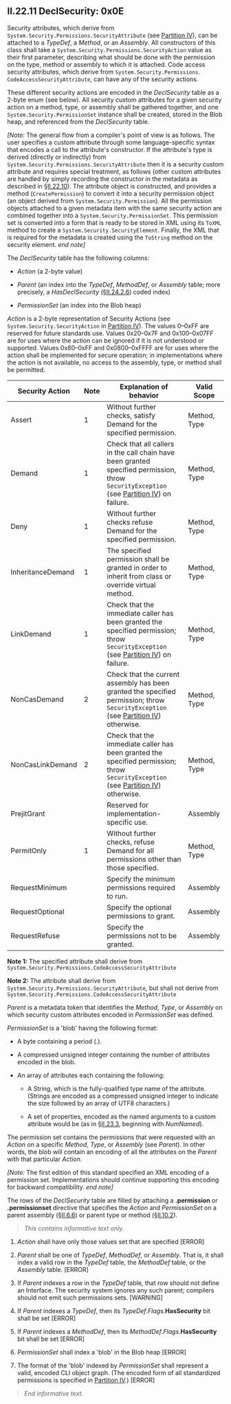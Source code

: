 ## II.22.11 DeclSecurity: 0x0E

Security attributes, which derive from `System.Security.Permissions.SecurityAttribute` (see [Partition IV](#todo-missing-hyperlink)), can be attached to a _TypeDef_, a _Method_, or an _Assembly_. All constructors of this class shall take a `System.Security.Permissions.SecurityAction` value as their first parameter, describing what should be done with the permission on the type, method or assembly to which it is attached. Code access security attributes, which derive from `System.Security.Permissions`. `CodeAccessSecurityAttribute`, can have any of the security actions.

These different security actions are encoded in the _DeclSecurity_ table as a 2-byte enum (see below). All security custom attributes for a given security action on a method, type, or assembly shall be gathered together, and one `System.Security.PermissionSet` instance shall be created, stored in the Blob heap, and referenced from the _DeclSecurity_ table.

_[Note:_ The general flow from a compiler's point of view is as follows. The user specifies a custom attribute through some language-specific syntax that encodes a call to the attribute's constructor. If the attribute's type is derived (directly or indirectly) from `System.Security.Permissions.SecurityAttribute` then it is a security custom attribute and requires special treatment, as follows (other custom attributes are handled by simply recording the constructor in the metadata as described in §[II.22.10](#todo-missing-hyperlink)). The attribute object is constructed, and provides a method (`CreatePermission`) to convert it into a security permission object (an object derived from `System.Security.Permission`). All the permission objects attached to a given metadata item with the same security action are combined together into a `System.Security.PermissionSet`. This permission set is converted into a form that is ready to be stored in XML using its `ToXML` method to create a `System.Security.SecurityElement`. Finally, the XML that is required for the metadata is created using the `ToString` method on the security element. _end note]_

The _DeclSecurity_ table has the following columns:

 * _Action_ (a 2-byte value)

 * _Parent_ (an index into the _TypeDef_, _MethodDef_, or _Assembly_ table; more precisely, a _HasDeclSecurity_ (§[II.24.2.6](#todo-missing-hyperlink)) coded index)

 * _PermissionSet_ (an index into the Blob heap)

_Action_ is a 2-byte representation of Security Actions (see `System.Security.SecurityAction` in [Partition IV](#todo-missing-hyperlink)). The values 0&ndash;0xFF are reserved for future standards use. Values 0x20&ndash;0x7F and 0x100&ndash;0x07FF are for uses where the action can be ignored if it is not understood or supported. Values 0x80–0xFF and 0x0800&ndash;0xFFFF are for uses where the action shall be implemented for secure operation; in implementations where the action is not available, no access to the assembly, type, or method shall be permitted.

 Security Action | Note | Explanation of behavior | Valid Scope
 ---- | ---- | ---- | ----
 Assert | 1 | Without further checks, satisfy Demand for the specified permission. | Method, Type
 Demand | 1 | Check that all callers in the call chain have been granted specified permission, throw `SecurityException` (see [Partition IV](#todo-missing-hyperlink)) on failure. | Method, Type
 Deny | 1 | Without further checks refuse Demand for the specified permission. | Method, Type
 InheritanceDemand | 1 | The specified permission shall be granted in order to inherit from class or override virtual method. | Method, Type
 LinkDemand | 1 | Check that the immediate caller has been granted the specified permission; throw `SecurityException` (see [Partition IV](#todo-missing-hyperlink)) on failure. | Method, Type  
 NonCasDemand | 2 | Check that the current assembly has been granted the specified permission; throw `SecurityException` (see [Partition IV](#todo-missing-hyperlink)) otherwise. | Method, Type
 NonCasLinkDemand | 2 | Check that the immediate caller has been granted the specified permission; throw `SecurityException` (see [Partition IV](#todo-missing-hyperlink)) otherwise. | Method, Type
 PrejitGrant | &nbsp; | Reserved for implementation-specific use. |Assembly
 PermitOnly | 1 | Without further checks, refuse Demand for all permissions other than those specified. | Method, Type
 RequestMinimum | &nbsp; | Specify the minimum permissions required to run. | Assembly
 RequestOptional | &nbsp; | Specify the optional permissions to grant. | Assembly
 RequestRefuse | &nbsp; | Specify the permissions not to be granted. | Assembly

**Note 1:** The specified attribute shall derive from `System.Security.Permissions.CodeAccessSecurityAttribute`

**Note 2:** The attribute shall derive from `System.Security.Permissions.SecurityAttribute`, but shall not derive from `System.Security.Permissions.CodeAccessSecurityAttribute`

_Parent_ is a metadata token that identifies the _Method_, _Type_, or _Assembly_ on which security custom attributes encoded in _PermissionSet_ was defined.

_PermissionSet_ is a 'blob' having the following format:

 * A byte containing a period (.).

 * A compressed unsigned integer containing the number of attributes encoded in the blob.

 * An array of attributes each containing the following:

    * A String, which is the fully-qualified type name of the attribute. (Strings are encoded as a compressed unsigned integer to indicate the size followed by an array of UTF8 characters.)

    * A set of properties, encoded as the named arguments to a custom attribute would be (as in §[II.23.3](#todo-missing-hyperlink), beginning with _NumNamed_).

The permission set contains the permissions that were requested with an _Action_ on a specific _Method_, _Type_, or _Assembly_ (see _Parent_). In other words, the blob will contain an encoding of all the attributes on the _Parent_ with that particular _Action_.

_[Note:_ The first edition of this standard specified an XML encoding of a permission set. Implementations should continue supporting this encoding for backward compatibility. _end note]_

The rows of the _DeclSecurity_ table are filled by attaching a **.permission** or **.permissionset** directive that specifies the _Action_ and _PermissionSet_ on a parent assembly (§[II.6.6](#todo-missing-hyperlink)) or parent type or method (§[II.10.2](#todo-missing-hyperlink)).

> _This contains informative text only._

 1. _Action_ shall have only those values set that are specified  \[ERROR\]

 2. _Parent_ shall be one of _TypeDef_, _MethodDef_, or _Assembly_. That is, it shall index a valid row in the _TypeDef_ table, the _MethodDef_ table, or the _Assembly_ table. \[ERROR\]

 3. If _Parent_ indexes a row in the _TypeDef_ table, that row should not define an Interface. The security system ignores any such parent; compilers should not emit such permissions sets.  \[WARNING\]

 4. If _Parent_ indexes a _TypeDef_, then its _TypeDef_._Flags_.**HasSecurity** bit shall be set \[ERROR\]

 5. If _Parent_ indexes a _MethodDef_, then its _MethodDef_._Flags_.**HasSecurity** bit shall be set \[ERROR\]

 6. _PermissionSet_ shall index a 'blob' in the Blob heap  \[ERROR\]

 7. The format of the 'blob' indexed by _PermissionSet_ shall represent a valid, encoded CLI object graph. (The encoded form of all standardized permissions is specified in [Partition IV](#todo-missing-hyperlink).) \[ERROR\]

> _End informative text._
